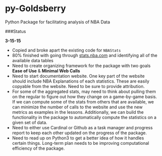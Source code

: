 # py-Goldsberry
Python Package for facilitating analysis of NBA Data


###Status

**3-15-15**

* Copied and broke apart the existing code for `NBAStats`
* 80% finished with going through [stats.nba.com](http://stats.nba.com) and identifying all of the available data tables
* Need to create organizing framework for the package with two goals **Ease of Use** & **Minimal Web Calls**
* Need to start documentation website. One key part of the website should include NBA Explanations of each statistics. These are easily copyable from the website. Need to be sure to provide attribution.
* For some of the aggregated stats, may need to think about pulling them on the regular to figure out how they change on a game-by-game basis. If we can compute some of the stats from others that are available, we can minimize the number of calls to the website and use the new metrics as examples in the lessons. Additionally, we can build the functionality in the package to automatically compute the statistics on a given set of data.
* Need to either use Cardinal or Github as a task manager and progress report to keep each other updated on the progress of the package.
* Need to read up on Python3 to get a better idea of how it handles certain things. Long-term plan needs to be improving computational efficiency of the package.
